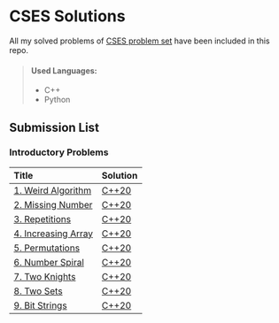 # CSES Solutions
All my solved problems of [CSES problem set](https://cses.fi/problemset/list/) have been included in this repo.
> #### Used Languages:
> * C++
> * Python

## Submission List
### Introductory Problems
| Title | Solution |
| :-----| :------|
| [1. Weird Algorithm](https://cses.fi/problemset/task/1068) | [C++20](/Introductory-Problems/1_Weird_Algorithm.cpp) |
[2. Missing Number](https://cses.fi/problemset/task/1083)|[C++20](/Introductory-Problems/2_Missing_Number.cpp)
[3. Repetitions](https://cses.fi/problemset/task/1083)|[C++20](/Introductory-Problems/3_Repetitions.cpp)
[4. Increasing Array](https://cses.fi/problemset/task/1094/)|[C++20](/Introductory-Problems/4_Increasing_Array.cpp)
[5. Permutations](https://cses.fi/problemset/task/1070)|[C++20](/Introductory-Problems/5_Permutations.cpp)
[6. Number Spiral](https://cses.fi/problemset/task/1071)|[C++20](/Introductory-Problems/6_Number_Spiral.cpp)
[7. Two Knights](https://cses.fi/problemset/task/1072)|[C++20](/Introductory-Problems/7_Two_Knights.cpp)
[8. Two Sets](https://cses.fi/problemset/task/1092/)|[C++20](/Introductory-Problems/8-two-sets.cpp)
[9. Bit Strings](https://cses.fi/problemset/task/1092/)|[C++20](/Introductory-Problems/9-bit-strings.cpp)